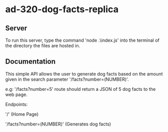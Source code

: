 # ad-320-dog-facts-replica

## Server

To run this server, type the command 'node .\index.js' into the terminal of the directory the files are hosted in.

## Documentation

This simple API allows the user to generate dog facts based on the amount given in the search parameter '/facts?number=(NUMBER)'.

e.g: '/facts?number=5' route should return a JSON of 5 dog facts to the web page.

Endpoints:

'/' (Home Page)

'/facts?number=(NUMBER)' (Generates dog facts)

